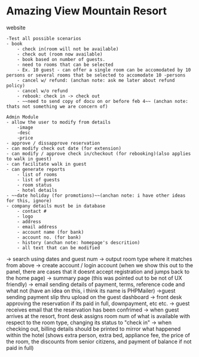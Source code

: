 # Amazing View Mountain Resort
website

    -Test all possible scenarios
    - book 
        - check in(room will not be available)
        - check out (room now available)
        - book based on number of guests.
        - need to rooms that can be selected
        - Ex. 10 guest - can offer a single room can be accomodated by 10 persons or several rooms that be selected to accomodate 10 -persons
        - cancel w/ refund: (anchan note: ask me later about refund policy)
        - cancel w/o refund
        - rebook: check in -> check out
        - ~~need to send copy of docu on or before feb 4~~ (anchan note: thats not something we are concern of)
    
    Admin Module
    - allow the user to modify from details
        -image
        -desc
        -price
    - approve / dissapprove reservation
    - can modify check out date (for extension)
    - can modify / approve check in/checkout (for rebooking)(also applies to walk in guest)
    - can facilitate walk in guest
    - can generate reports
        - list of rooms
        - list of guests
        - room status
        - hotel details
    - ~~date holiday (for promotions)~~(anchan note: i have other ideas for this, ignore)
    - company details must be in database
        - contact #
        - logo
        - address
        - email address
        - account name (for bank)
        - account no. (for bank)
        - history (anchan note: homepage's descrition)
        - all text that can be modified      

-> search using dates and guest num
-> output room type where it matches from above
-> create account / login account (when we show this out to the panel, there are cases that it doesnt accept registration and jumps back to the home page)
-> summary page (this was pointed out to be not of UX friendly)
-> email sending details of payment, terms, reference code and what not (have an idea on this, i think its name is PHPMailer)
->guest sending payment slip thru upload on the guest dashboard
-> front desk approving the reservation if its paid in full, downpayment, etc etc.
-> guest receives email that the reservation has been confrimed
-> when guest arrives at the resort, front desk assigns room num of what is available with respect to the room type, changing its status to "check in"
-> when checking out, billing details should be printed to mirror what happened within the hotel (shows extra person, extra bed, appliance fee, the price of the room, the discounts from senior citizens, and payment of balance if not paid in full)
